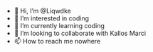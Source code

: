 - 👋 Hi, I’m @Liqwdke
- 👀 I’m interested in coding
- 🌱 I’m currently learning coding
- 💞️ I’m looking to collaborate with Kallos Marci  
- 📫 How to reach me nowhere

<!---
Liqwdke/Liqwdke is a ✨ special ✨ repository because its `README.md` (this file) appears on your GitHub profile.
You can click the Preview link to take a look at your changes.
--->
